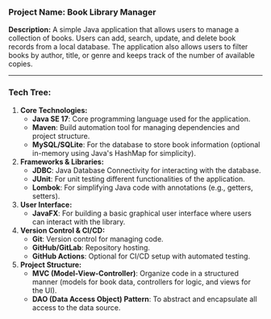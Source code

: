 ### Project Name: **Book Library Manager**

**Description:**
A simple Java application that allows users to manage a collection of books. Users can add, search, update, and delete book records from a local database. The application also allows users to filter books by author, title, or genre and keeps track of the number of available copies.

---

### Tech Tree:

1. **Core Technologies:**
   - **Java SE 17**: Core programming language used for the application.
   - **Maven**: Build automation tool for managing dependencies and project structure.
   - **MySQL/SQLite**: For the database to store book information (optional in-memory using Java's HashMap for simplicity).
2. **Frameworks & Libraries:**
   - **JDBC**: Java Database Connectivity for interacting with the database.
   - **JUnit**: For unit testing different functionalities of the application.
   - **Lombok**: For simplifying Java code with annotations (e.g., getters, setters).
3. **User Interface:**
   - **JavaFX**: For building a basic graphical user interface where users can interact with the library.
4. **Version Control & CI/CD:**
   - **Git**: Version control for managing code.
   - **GitHub/GitLab**: Repository hosting.
   - **GitHub Actions**: Optional for CI/CD setup with automated testing.
5. **Project Structure:**
   - **MVC (Model-View-Controller)**: Organize code in a structured manner (models for book data, controllers for logic, and views for the UI).
   - **DAO (Data Access Object) Pattern**: To abstract and encapsulate all access to the data source.
